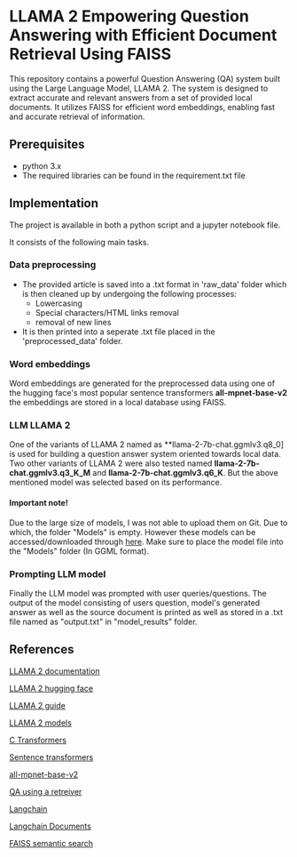 # LLAMA 2 Empowering Question Answering with Efficient Document Retrieval Using FAISS

This repository contains a powerful Question Answering (QA) system built using the Large Language Model, LLAMA 2. The system is designed to extract accurate and relevant answers from a set of provided local documents. It utilizes FAISS for efficient word embeddings, enabling fast and accurate retrieval of information.

## Prerequisites
- python 3.x
- The required libraries can be found in the requirement.txt file

## Implementation
The project is available in both a python script and a jupyter notebook file.

It consists of the following main tasks.
### Data preprocessing
- The provided article is saved into a .txt format in 'raw_data' folder which is then cleaned up by undergoing the following processes:
    - Lowercasing
    - Special characters/HTML links removal
    - removal of new lines
- It is then printed into a seperate .txt file placed in the 'preprocessed_data' folder.

### Word embeddings
Word embeddings are generated for the preprocessed data using one of the hugging face's most popular sentence transformers **all-mpnet-base-v2** the embeddings are stored in a local database using FAISS.

### LLM LLAMA 2
One of the variants of LLAMA 2 named as **llama-2-7b-chat.ggmlv3.q8_0] is used for building a question answer system oriented towards local data.
Two other variants of LLAMA 2 were also tested named **llama-2-7b-chat.ggmlv3.q3_K_M** and **llama-2-7b-chat.ggmlv3.q6_K**. But the above mentioned model was selected based on its performance.

#### Important note!
Due to the large size of models, I was not able to upload them on Git. Due to which, the folder "Models" is empty. However these models can be accessed/downloaded through [here](https://huggingface.co/TheBloke/Llama-2-7B-Chat-GGML/tree/main). Make sure to place the model file into the "Models" folder (In GGML format).

### Prompting LLM model
Finally the LLM model was prompted with user queries/questions. The output of the model consisting of users question, model's generated answer as well as the source document is printed as well as stored in a .txt file named as "output.txt" in "model_results" folder.

## References
[LLAMA 2 documentation](https://ai.meta.com/llama/)

[LLAMA 2 hugging face](https://huggingface.co/meta-llama/Llama-2-7b)

[LLAMA 2 guide](https://huggingface.co/blog/stackllama#stackllama-a-hands-on-guide-to-train-llama-with-rlhf)

[LLAMA 2 models](https://huggingface.co/TheBloke/Llama-2-7B-Chat-GGML/tree/main)

[C Transformers](https://python.langchain.com/docs/integrations/llms/ctransformers)

[Sentence transformers](https://huggingface.co/sentence-transformers)

[all-mpnet-base-v2](https://huggingface.co/sentence-transformers/all-mpnet-base-v2)

[QA using a retreiver](https://python.langchain.com/docs/use_cases/question_answering/how_to/vector_db_qa)

[Langchain](https://www.langchain.com/)

[Langchain Documents](https://python.langchain.com/docs/modules/chains/document/)

[FAISS semantic search](https://huggingface.co/learn/nlp-course/chapter5/6?fw=pt)